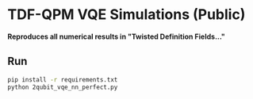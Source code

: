# TDF-QPM VQE Simulations (Public)

**Reproduces all numerical results in "Twisted Definition Fields..."**

## Run
```bash
pip install -r requirements.txt
python 2qubit_vqe_nn_perfect.py

